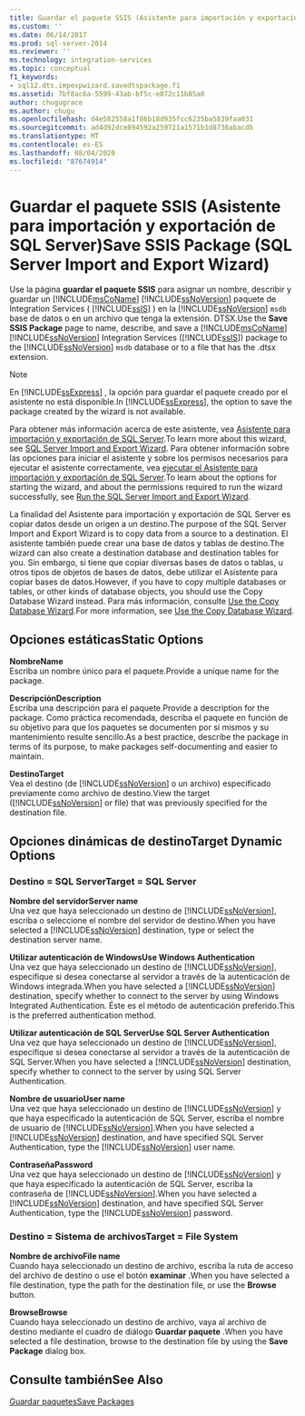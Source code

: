 ```yaml
---
title: Guardar el paquete SSIS (Asistente para importación y exportación de SQL Server) | Microsoft Docs
ms.custom: ''
ms.date: 06/14/2017
ms.prod: sql-server-2014
ms.reviewer: ''
ms.technology: integration-services
ms.topic: conceptual
f1_keywords:
- sql12.dts.impexpwizard.savedtspackage.f1
ms.assetid: 7bf8ac6a-5599-43ab-bf5c-e072c11b85a0
author: chugugrace
ms.author: chugu
ms.openlocfilehash: d4e582558a1f86b18d935fcc6235ba5839faa031
ms.sourcegitcommit: ad4d92dce894592a259721a1571b1d8736abacdb
ms.translationtype: MT
ms.contentlocale: es-ES
ms.lasthandoff: 08/04/2020
ms.locfileid: "87674914"
---
```

# <a name="save-ssis-package-sql-server-import-and-export-wizard"></a><span data-ttu-id="95e11-102">Guardar el paquete SSIS (Asistente para importación y exportación de SQL Server)</span><span class="sxs-lookup"><span data-stu-id="95e11-102">Save SSIS Package (SQL Server Import and Export Wizard)</span></span>
  <span data-ttu-id="95e11-103">Use la página **guardar el paquete SSIS** para asignar un nombre, describir y guardar un [!INCLUDE[msCoName](../../includes/msconame-md.md)] [!INCLUDE[ssNoVersion](../../includes/ssnoversion-md.md)] paquete de Integration Services ( [!INCLUDE[ssIS](../../includes/ssis-md.md)] ) en la [!INCLUDE[ssNoVersion](../../includes/ssnoversion-md.md)] `msdb` base de datos o en un archivo que tenga la extensión. DTSX.</span><span class="sxs-lookup"><span data-stu-id="95e11-103">Use the **Save SSIS Package** page to name, describe, and save a [!INCLUDE[msCoName](../../includes/msconame-md.md)] [!INCLUDE[ssNoVersion](../../includes/ssnoversion-md.md)] Integration Services ([!INCLUDE[ssIS](../../includes/ssis-md.md)]) package to the [!INCLUDE[ssNoVersion](../../includes/ssnoversion-md.md)] `msdb` database or to a file that has the .dtsx extension.</span></span>  
  
> [!NOTE]  
>  <span data-ttu-id="95e11-104">En [!INCLUDE[ssExpress](../../includes/ssexpress-md.md)] , la opción para guardar el paquete creado por el asistente no está disponible.</span><span class="sxs-lookup"><span data-stu-id="95e11-104">In [!INCLUDE[ssExpress](../../includes/ssexpress-md.md)], the option to save the package created by the wizard is not available.</span></span>  
  
 <span data-ttu-id="95e11-105">Para obtener más información acerca de este asistente, vea [Asistente para importación y exportación de SQL Server](import-and-export-data-with-the-sql-server-import-and-export-wizard.md).</span><span class="sxs-lookup"><span data-stu-id="95e11-105">To learn more about this wizard, see [SQL Server Import and Export Wizard](import-and-export-data-with-the-sql-server-import-and-export-wizard.md).</span></span> <span data-ttu-id="95e11-106">Para obtener información sobre las opciones para iniciar el asistente y sobre los permisos necesarios para ejecutar el asistente correctamente, vea [ejecutar el Asistente para importación y exportación de SQL Server](start-the-sql-server-import-and-export-wizard.md).</span><span class="sxs-lookup"><span data-stu-id="95e11-106">To learn about the options for starting the wizard, and about the permissions required to run the wizard successfully, see [Run the SQL Server Import and Export Wizard](start-the-sql-server-import-and-export-wizard.md).</span></span>  
  
 <span data-ttu-id="95e11-107">La finalidad del Asistente para importación y exportación de SQL Server es copiar datos desde un origen a un destino.</span><span class="sxs-lookup"><span data-stu-id="95e11-107">The purpose of the SQL Server Import and Export Wizard is to copy data from a source to a destination.</span></span> <span data-ttu-id="95e11-108">El asistente también puede crear una base de datos y tablas de destino.</span><span class="sxs-lookup"><span data-stu-id="95e11-108">The wizard can also create a destination database and destination tables for you.</span></span> <span data-ttu-id="95e11-109">Sin embargo, si tiene que copiar diversas bases de datos o tablas, u otros tipos de objetos de bases de datos, debe utilizar el Asistente para copiar bases de datos.</span><span class="sxs-lookup"><span data-stu-id="95e11-109">However, if you have to copy multiple databases or tables, or other kinds of database objects, you should use the Copy Database Wizard instead.</span></span> <span data-ttu-id="95e11-110">Para más información, consulte [Use the Copy Database Wizard](../../relational-databases/databases/use-the-copy-database-wizard.md).</span><span class="sxs-lookup"><span data-stu-id="95e11-110">For more information, see [Use the Copy Database Wizard](../../relational-databases/databases/use-the-copy-database-wizard.md).</span></span>  
  
## <a name="static-options"></a><span data-ttu-id="95e11-111">Opciones estáticas</span><span class="sxs-lookup"><span data-stu-id="95e11-111">Static Options</span></span>  
 <span data-ttu-id="95e11-112">**Nombre**</span><span class="sxs-lookup"><span data-stu-id="95e11-112">**Name**</span></span>  
 <span data-ttu-id="95e11-113">Escriba un nombre único para el paquete.</span><span class="sxs-lookup"><span data-stu-id="95e11-113">Provide a unique name for the package.</span></span>  
  
 <span data-ttu-id="95e11-114">**Descripción**</span><span class="sxs-lookup"><span data-stu-id="95e11-114">**Description**</span></span>  
 <span data-ttu-id="95e11-115">Escriba una descripción para el paquete.</span><span class="sxs-lookup"><span data-stu-id="95e11-115">Provide a description for the package.</span></span> <span data-ttu-id="95e11-116">Como práctica recomendada, describa el paquete en función de su objetivo para que los paquetes se documenten por sí mismos y su mantenimiento resulte sencillo.</span><span class="sxs-lookup"><span data-stu-id="95e11-116">As a best practice, describe the package in terms of its purpose, to make packages self-documenting and easier to maintain.</span></span>  
  
 <span data-ttu-id="95e11-117">**Destino**</span><span class="sxs-lookup"><span data-stu-id="95e11-117">**Target**</span></span>  
 <span data-ttu-id="95e11-118">Vea el destino (de [!INCLUDE[ssNoVersion](../../includes/ssnoversion-md.md)] o un archivo) especificado previamente como archivo de destino.</span><span class="sxs-lookup"><span data-stu-id="95e11-118">View the target ([!INCLUDE[ssNoVersion](../../includes/ssnoversion-md.md)] or file) that was previously specified for the destination file.</span></span>  
  
## <a name="target-dynamic-options"></a><span data-ttu-id="95e11-119">Opciones dinámicas de destino</span><span class="sxs-lookup"><span data-stu-id="95e11-119">Target Dynamic Options</span></span>  
  
### <a name="target--sql-server"></a><span data-ttu-id="95e11-120">Destino = SQL Server</span><span class="sxs-lookup"><span data-stu-id="95e11-120">Target = SQL Server</span></span>  
 <span data-ttu-id="95e11-121">**Nombre del servidor**</span><span class="sxs-lookup"><span data-stu-id="95e11-121">**Server name**</span></span>  
 <span data-ttu-id="95e11-122">Una vez que haya seleccionado un destino de [!INCLUDE[ssNoVersion](../../includes/ssnoversion-md.md)], escriba o seleccione el nombre del servidor de destino.</span><span class="sxs-lookup"><span data-stu-id="95e11-122">When you have selected a [!INCLUDE[ssNoVersion](../../includes/ssnoversion-md.md)] destination, type or select the destination server name.</span></span>  
  
 <span data-ttu-id="95e11-123">**Utilizar autenticación de Windows**</span><span class="sxs-lookup"><span data-stu-id="95e11-123">**Use Windows Authentication**</span></span>  
 <span data-ttu-id="95e11-124">Una vez que haya seleccionado un destino de [!INCLUDE[ssNoVersion](../../includes/ssnoversion-md.md)], especifique si desea conectarse al servidor a través de la autenticación de Windows integrada.</span><span class="sxs-lookup"><span data-stu-id="95e11-124">When you have selected a [!INCLUDE[ssNoVersion](../../includes/ssnoversion-md.md)] destination, specify whether to connect to the server by using Windows Integrated Authentication.</span></span> <span data-ttu-id="95e11-125">Éste es el método de autenticación preferido.</span><span class="sxs-lookup"><span data-stu-id="95e11-125">This is the preferred authentication method.</span></span>  
  
 <span data-ttu-id="95e11-126">**Utilizar autenticación de SQL Server**</span><span class="sxs-lookup"><span data-stu-id="95e11-126">**Use SQL Server Authentication**</span></span>  
 <span data-ttu-id="95e11-127">Una vez que haya seleccionado un destino de [!INCLUDE[ssNoVersion](../../includes/ssnoversion-md.md)], especifique si desea conectarse al servidor a través de la autenticación de SQL Server.</span><span class="sxs-lookup"><span data-stu-id="95e11-127">When you have selected a [!INCLUDE[ssNoVersion](../../includes/ssnoversion-md.md)] destination, specify whether to connect to the server by using SQL Server Authentication.</span></span>  
  
 <span data-ttu-id="95e11-128">**Nombre de usuario**</span><span class="sxs-lookup"><span data-stu-id="95e11-128">**User name**</span></span>  
 <span data-ttu-id="95e11-129">Una vez que haya seleccionado un destino de [!INCLUDE[ssNoVersion](../../includes/ssnoversion-md.md)] y que haya especificado la autenticación de SQL Server, escriba el nombre de usuario de [!INCLUDE[ssNoVersion](../../includes/ssnoversion-md.md)].</span><span class="sxs-lookup"><span data-stu-id="95e11-129">When you have selected a [!INCLUDE[ssNoVersion](../../includes/ssnoversion-md.md)] destination, and have specified SQL Server Authentication, type the [!INCLUDE[ssNoVersion](../../includes/ssnoversion-md.md)] user name.</span></span>  
  
 <span data-ttu-id="95e11-130">**Contraseña**</span><span class="sxs-lookup"><span data-stu-id="95e11-130">**Password**</span></span>  
 <span data-ttu-id="95e11-131">Una vez que haya seleccionado un destino de [!INCLUDE[ssNoVersion](../../includes/ssnoversion-md.md)] y que haya especificado la autenticación de SQL Server, escriba la contraseña de [!INCLUDE[ssNoVersion](../../includes/ssnoversion-md.md)].</span><span class="sxs-lookup"><span data-stu-id="95e11-131">When you have selected a [!INCLUDE[ssNoVersion](../../includes/ssnoversion-md.md)] destination, and have specified SQL Server Authentication, type the [!INCLUDE[ssNoVersion](../../includes/ssnoversion-md.md)] password.</span></span>  
  
### <a name="target--file-system"></a><span data-ttu-id="95e11-132">Destino = Sistema de archivos</span><span class="sxs-lookup"><span data-stu-id="95e11-132">Target = File System</span></span>  
 <span data-ttu-id="95e11-133">**Nombre de archivo**</span><span class="sxs-lookup"><span data-stu-id="95e11-133">**File name**</span></span>  
 <span data-ttu-id="95e11-134">Cuando haya seleccionado un destino de archivo, escriba la ruta de acceso del archivo de destino o use el botón **examinar** .</span><span class="sxs-lookup"><span data-stu-id="95e11-134">When you have selected a file destination, type the path for the destination file, or use the **Browse** button.</span></span>  
  
 <span data-ttu-id="95e11-135">**Browse**</span><span class="sxs-lookup"><span data-stu-id="95e11-135">**Browse**</span></span>  
 <span data-ttu-id="95e11-136">Cuando haya seleccionado un destino de archivo, vaya al archivo de destino mediante el cuadro de diálogo **Guardar paquete** .</span><span class="sxs-lookup"><span data-stu-id="95e11-136">When you have selected a file destination, browse to the destination file by using the **Save Package** dialog box.</span></span>  
  
## <a name="see-also"></a><span data-ttu-id="95e11-137">Consulte también</span><span class="sxs-lookup"><span data-stu-id="95e11-137">See Also</span></span>  
 [<span data-ttu-id="95e11-138">Guardar paquetes</span><span class="sxs-lookup"><span data-stu-id="95e11-138">Save Packages</span></span>](../save-packages.md)  
  
  
